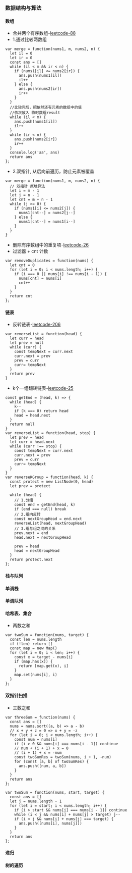 ### 数据结构与算法
#### 数组
* 合并两个有序数组-[leetcode-88](https://leetcode.cn/problems/merge-sorted-array/)
* 1.通过比较两数组
```
var merge = function(nums1, m, nums2, n) {
  let il = 0
  let ir = 0
  const ans = []
  while (il < m && ir < n) {
    if (nums1[il] <= nums2[ir]) {
      ans.push(nums1[il])
      il++
    } else {
      ans.push(nums2[ir])
      ir++
    }
  }
  //比较完后，把依然还有元素的数组中的值
  //依次放入 临时数组result
  while (il < m) {
    ans.push(nums1[il])
    il++
  }
  while (ir < n) {
    ans.push(nums2[ir])
    ir++
  }
  console.log('aa', ans)
  return ans
};
```
* 2.双指针, 从后向前遍历，防止元素被覆盖
```
var merge = function(nums1, m, nums2, n) {
  // 双指针 原地算法
  let i = m - 1
  let j = n - 1
  let cnt = m + n - 1
  while (j >= 0) {
    if (nums1[i] <= nums2[j]) {
      nums1[cnt--] = nums2[j--]
    } else {
      nums1[cnt--] = nums1[i--]
    }
  }
}
```
* 删除有序数组中的重复项-[leetcode-26](https://leetcode.cn/problems/remove-duplicates-from-sorted-array/)
* 过滤器 + cnt 计数
```
var removeDuplicates = function(nums) {
  let cnt = 0
  for (let i = 0; i < nums.length; i++) {
    if (i === 0 || nums[i] !== nums[i - 1]) {
      nums[cnt] = nums[i]
      cnt++
    }
  }
  return cnt
};
```
#### 链表
* 反转链表-[leetcode-206](https://leetcode.cn/problems/reverse-linked-list/)
```
var reverseList = function(head) {
  let curr = head
  let prev = null
  while (curr) {
    const tempNext = curr.next
    curr.next = prev
    prev = curr
    curr= tempNext
  }
  return prev
}
```
* k个一组翻转链表-[leetcode-25](https://leetcode.cn/problems/reverse-nodes-in-k-group/)
```
const getEnd = (head, k) => {
  while (head) {
    k--
    if (k === 0) return head
    head = head.next
  }
  return null
}
var reverseList = function(head, stop) {
  let prev = head
  let curr = head.next
  while (curr !== stop) {
    const tempNext = curr.next
    curr.next = prev
    prev = curr
    curr= tempNext
  }
}
var reverseKGroup = function(head, k) {
  const protect = new ListNode(0, head)
  let prev = protect

  while (head) {
    // 1.分组
    const end = getEnd(head, k)
    if (end === null) break
    // 2.组内反转
    const nextGroupHead = end.next
    reverseList(head, nextGroupHead)
    // 3.组与组之间的关系
    prev.next = end
    head.next = nextGroupHead

    prev = head
    head = nextGroupHead
  }
  return protect.next
};
```
#### 栈与队列
#### 单调栈
#### 单调队列
#### 哈希表、集合
* 两数之和
```
var twoSum = function(nums, target) {
  const len = nums.length
  if (!len) return []
  const map = new Map()
  for (let i = 0; i < len; i++) {
    const x = target - nums[i]
    if (map.has(x)) {
      return [map.get(x), i]
    }
    map.set(nums[i], i)
  }
};
```

#### 双指针扫描
* 三数之和
```
var threeSum = function(nums) {
  const ans = []
  nums = nums.sort((a, b) => a - b)
  // x + y + z = 0 => x + y = -z
  for (let i = 0; i < nums.length; i++) {
    const num = nums[i]
    if (i > 0 && nums[i] === nums[i - 1]) continue
    // num + (i + 1) + x = 0
    // (i + 1) + x = -num
    const twoSumRes = twoSum(nums, i + 1, -num)
    for (const [a, b] of twoSumRes) {
      ans.push([num, a, b])
    }
  }
  return ans
};

var twoSum = function(nums, start, target) {
  const ans = []
  let j = nums.length - 1
  for (let i = start; i < nums.length; i++) {
    if (i > start && nums[i] === nums[i - 1]) continue
    while (i < j && nums[i] + nums[j] > target) j--
    if (i < j && nums[i] + nums[j] === target) {
      ans.push([nums[i], nums[j]])
    }
  }
  return ans
};
```
#### 递归
#### 树的遍历